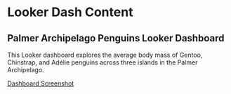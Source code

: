 # Looker Dash Content

## Palmer Archipelago Penguins Looker Dashboard

This Looker dashboard explores the average body mass of Gentoo, Chinstrap, and Adélie penguins across three islands in the Palmer Archipelago.

[Dashboard Screenshot](Palmer_Penguins_Looker.png)
